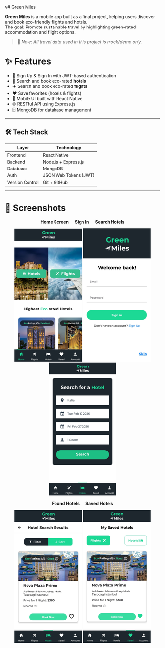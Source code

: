 v# Green Miles

**Green Miles** is a mobile app built as a final project, helping users discover and book eco-friendly flights and hotels.  
The goal: Promote sustainable travel by highlighting green-rated accommodation and flight options.

> 📌 *Note: All travel data used in this project is mock/demo only.*

# ✨ Features
- 🔐 Sign Up & Sign In with JWT-based authentication
- 🏨 Search and book eco-rated **hotels**
- ✈️ Search and book eco-rated **flights**
- ❤️ Save favorites (hotels & flights)
- 📱 Mobile UI built with React Native
- 🌐 RESTful API using Express.js
- 🗄️ MongoDB for database management

---

## 🛠️ Tech Stack
| Layer     | Technology                  |
|-----------|-----------------------------|
| Frontend  | React Native                |
| Backend   | Node.js + Express.js        |
| Database  | MongoDB                     |
| Auth      | JSON Web Tokens (JWT)       |
| Version Control | Git + GitHub          |

---

 # 📸 Screenshots
<p align="center"><b>Home Screen &nbsp;&nbsp;&nbsp;&nbsp; Sign In &nbsp;&nbsp;&nbsp;&nbsp; Search Hotels</b></p>
<p align="center">
  <img src="./client/src/images/preview/HomePage.jpg" width="220"/>
  <img src="./client/src/images/preview/Sign in.jpg" width="220"/>
  <img src="./client/src/images/preview/Hotel Search.jpg" width="220"/>
</p>

<p align="center"><b>Found Hotels &nbsp;&nbsp;&nbsp;&nbsp; Saved Hotels</b></p>
<p align="center">
  <img src="./client/src/images/preview/Found hotels.jpg" width="220"/>
  <img src="./client/src/images/preview/Saved.jpg" width="220"/>
</p>
